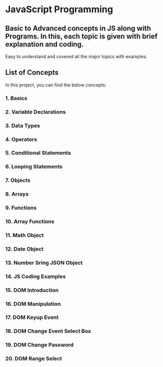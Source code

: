 # JavaScript Programming

## Basic to Advanced concepts in JS along with Programs. In this, each topic is given with brief explanation and coding.

Easy to understand and covered all the major topics with examples.

## List of Concepts

In this project, you can find the below concepts:

### 1. Basics

### 2. Variable Declarations

### 3. Data Types

### 4. Operators

### 5. Conditional Statements

### 6. Looping Statements

### 7. Objects

### 8. Arrays

### 9. Functions

### 10. Array Functions

### 11. Math Object

### 12. Date Object

### 13. Number Sring JSON Object

### 14. JS Coding Examples

### 15. DOM Introduction

### 16. DOM Manipulation

### 17. DOM Keyup Event

### 18. DOM Change Event Select Box

### 19. DOM Change Password

### 20. DOM Range Select
